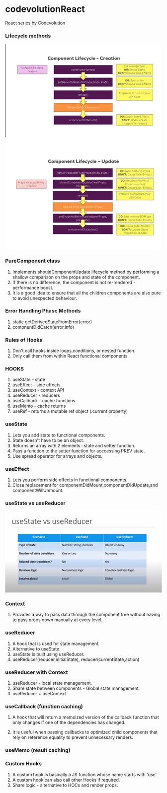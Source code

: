 # codevolutionReact

React series by Codevolution

### Lifecycle methods

![creation](/img/creation-cycle.png)
![updation](/img/updation-cycle.png)

### PureComponent class

1. Implements shouldComponentUpdate lifecycle method by performing a shallow comparison on the props and state of the component.
2. If there is no difference, the component is not re-rendered - performance boost.
3. It is a good idea to ensure that all the children components are also pure to avoid unexpected behaviour.

### Error Handling Phase Methods

1. static getDerivedStateFromError(error)
2. compnentDidCatch(error,info)

### Rules of Hooks

1. Don't call hooks inside loops,conditions, or nested function.
2. Only call them from within React functional components.

### HOOKS

1. useState - state
2. useEffect - side effects
3. useContext - context API
4. useReducer - reducers
5. useCallback - cache functions
6. useMemo - cache returns
7. useRef - returns a mutable ref object (.current property)

### useState

1. Lets you add state to functional components.
2. State doesn't have to be an object.
3. Returns an array with 2 elements : state and setter function.
4. Pass a function to the setter function for acccessing PREV state.
5. Use spread operator for arrays and objects.

### useEffect

1. Lets you perform side effects in functional components.
2. Close replacement for componentDidMount,componentDidUpdate,and componentWillUnmount.

### useState vs useReducer

![when](/img/when.png)

### Context

1. Provides a way to pass data through the component tree without having to pass props down manually at every level.

### useReducer

1. A hook that is used for state management.
2. Alternative to useState.
3. useState is built using useReducer.
4. useReducer(reducer,initialState), reducer(currentState,action)

### useReducer with Context

1. useReducer - local state management.
2. Share state between components - Global state management.
3. useReducer + useContext

### useCallback (function caching)

1. A hook that will return a memoized version of the callback function that only changes if one of the dependencies has changed.

2. It is useful when passing callbacks to optimized child components that rely on reference equality to prevent unnecessary renders.

### useMemo (result caching)

### Custom Hooks

1. A custom hook is basically a JS function whose name starts with 'use'.
2. A custom hook can also call other Hooks if required.
3. Share logic - alternative to HOCs and render props.
